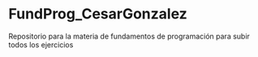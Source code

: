 # FundProg_CesarGonzalez
Repositorio para la materia de fundamentos de programación para subir todos los ejercicios 
